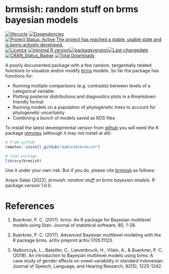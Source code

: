 brmsish: random stuff on brms bayesian models
================

<!-- README.md is generated from README.Rmd. Please edit that file -->

[![lifecycle](https://lifecycle.r-lib.org/articles/figures/lifecycle-experimental.svg)](https://lifecycle.r-lib.org/articles/stages.html)
[![Dependencies](https://tinyverse.netlify.com/badge/brmsish)](https://cran.r-project.org/package=brmsish)
[![Project Status: Active The project has reached a stable, usable state
and is being actively
developed.](https://www.repostatus.org/badges/latest/active.svg)](https://www.repostatus.org/#active)
[![Licence](https://img.shields.io/badge/https://img.shields.io/badge/licence-GPL--2-blue.svg.svg)](https://www.gnu.org/licenses/gpl-3.0.en.html)
[![minimal R
version](https://img.shields.io/badge/R%3E%3D-%3E=%203.5.0-6666ff.svg)](https://cran.r-project.org/)[![packageversion](https://img.shields.io/badge/Package%20version-1.0.0-orange.svg?style=flat-square)](commits/develop)[![Last-changedate](https://img.shields.io/badge/last%20change-2022--10--25-yellowgreen.svg)](/commits/master)
[![CRAN_Status_Badge](https://www.r-pkg.org/badges/version/brmsish)](https://cran.r-project.org/package=brmsish)
[![Total
Downloads](https://cranlogs.r-pkg.org/badges/grand-total/brmsish)](https://cranlogs.r-pkg.org/badges/grand-total/brmsish)

A poorly documented package with a few random, tangentially related
functions to visualize and/or modify
[brms](https://paul-buerkner.github.io/brms/index.html) models. So far
the package has functions for:

-   Running multiple comparisons (e.g. contrasts) between levels of a
    categorical variable
-   Plotting posterior distributions and diagnostics plots in a
    Rmarkdown friendly format
-   Running models on a population of phylogenetic trees to account for
    phylogenetic uncertainty
-   Combining a bunch of models saved as RDS files

<!-- Unlike other packages for setting up research compendiums, `brmsish` has very simple functionality. Hence, users can focus on the research project itself rather than on learning how to use a new R package. -->

To install the latest developmental version from
[github](https://github.com/) you will need the R package
[remotes](https://cran.r-project.org/package=remotes) (although it may
not install at all):

``` r
# From github
remotes::install_github("maRce10/brmsish")

# load package
library(brmsish)
```

Use it under your own risk. But if you do, please cite
[brmsish](https://marce10.github.io/brmsish/) as follows:

Araya-Salas (2022), *brmsish: random stuff on brms bayesian models*. R
package version 1.0.0.

# References

1.  Buerkner, P. C. (2017). brms: An R package for Bayesian multilevel
    models using Stan. Journal of statistical software, 80, 1-28.

2.  Buerkner, P. C. (2017). Advanced Bayesian multilevel modeling with
    the R package brms. arXiv preprint arXiv:1705.11123.

3.  Nalborczyk, L., Batailler, C., Lœvenbruck, H., Vilain, A., &
    Buerkner, P. C. (2019). An introduction to Bayesian multilevel models
    using brms: A case study of gender effects on vowel variability in
    standard Indonesian. Journal of Speech, Language, and Hearing
    Research, 62(5), 1225-1242.
